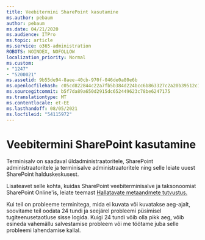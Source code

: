 ```yaml
---
title: Veebitermini SharePoint kasutamine
ms.author: pebaum
author: pebaum
ms.date: 04/21/2020
ms.audience: ITPro
ms.topic: article
ms.service: o365-administration
ROBOTS: NOINDEX, NOFOLLOW
localization_priority: Normal
ms.custom:
- "1247"
- "5200021"
ms.assetid: 9b55de94-8aee-40cb-970f-046de0a80e6b
ms.openlocfilehash: c05cd822844c22a7fb5b384d224bcc6b863327c2a20b39512c16e0585e8951b7
ms.sourcegitcommit: b5f7da89a650d2915dc652449623c78be6247175
ms.translationtype: MT
ms.contentlocale: et-EE
ms.lasthandoff: 08/05/2021
ms.locfileid: "54115972"
---
```

# <a name="how-to-use-the-sharepoint-online-term-store"></a>Veebitermini SharePoint kasutamine

Terminisalv on saadaval üldadministraatoritele, SharePoint administraatoritele ja terminisalve administraatoritele ning selle leiate uuest SharePoint halduskeskusest.
  
Lisateavet selle kohta, kuidas SharePoint veebiterminisalve ja taksonoomiat SharePoint Online'is, leiate teemast [Hallatavate metaandmete tutvustus.](https://go.microsoft.com/fwlink/?linkid=2044674&amp;clcid=0x409)
  
Kui teil on probleeme terminitega, mida ei kuvata või kuvatakse aeg-ajalt, soovitame teil oodata 24 tundi ja seejärel probleemi püsimisel tugiteenusetaotluse sisse logida. Kuigi 24 tundi võib olla pikk aeg, võib esineda vahemällu salvestamise probleem või me töötame juba selle probleemi lahendamise kallal.
  